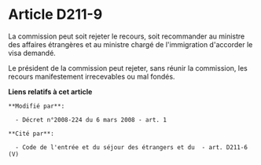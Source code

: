 # Article D211-9

La commission peut soit rejeter le recours, soit recommander    au ministre des affaires étrangères et au ministre chargé de
l'immigration d'accorder le visa demandé. 

Le président de la commission peut rejeter, sans réunir la commission, les recours manifestement irrecevables ou mal fondés.

**Liens relatifs à cet article**

	**Modifié par**:

	  - Décret n°2008-224 du 6 mars 2008 - art. 1

	**Cité par**:

	  - Code de l'entrée et du séjour des étrangers et du  - art. D211-6 (V)
